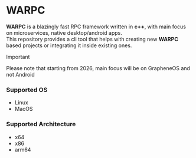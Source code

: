 # WARPC

**WARPC** is a blazingly fast RPC framework written in **c++**, with main focus on microservices, native desktop/android apps.</br>
This repository provides a cli tool that helps with creating new **WARPC** based projects or integrating it inside existing ones.

> [!IMPORTANT]
> Please note that starting from 2026, main focus will be on GrapheneOS and not Android

### Supported OS

- Linux
- MacOS

### Supported Architecture 

- x64
- x86
- arm64

